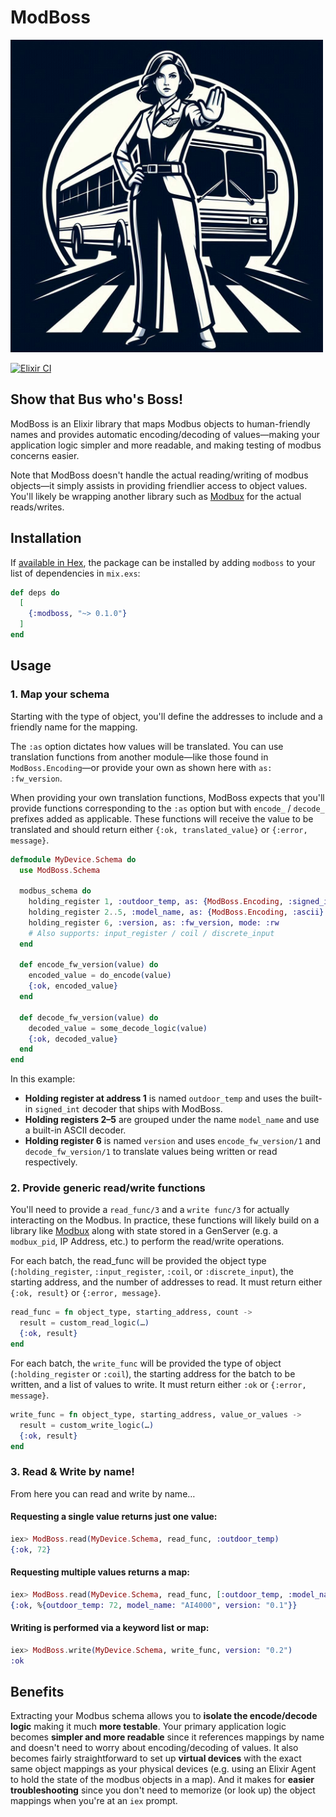 # ModBoss

<img alt="ModBoss logo" width="500px" src="assets/boss.jpeg">

[![Elixir CI](https://github.com/goodpixel/modboss/actions/workflows/elixir.yml/badge.svg?branch=main)](https://github.com/goodpixel/modboss/actions/workflows/elixir.yml)

## Show that Bus who's Boss!

ModBoss is an Elixir library that maps Modbus objects to human-friendly names and provides
automatic encoding/decoding of values—making your application logic simpler and more readable,
and making testing of modbus concerns easier.

Note that ModBoss doesn't handle the actual reading/writing of modbus objects—it simply assists
in providing friendlier access to object values. You'll likely be wrapping another library such
as [Modbux](https://hexdocs.pm/modbux/readme.html) for the actual reads/writes.

## Installation

If [available in Hex](https://hex.pm/docs/publish), the package can be installed
by adding `modboss` to your list of dependencies in `mix.exs`:

```elixir
def deps do
  [
    {:modboss, "~> 0.1.0"}
  ]
end
```

## Usage

### 1. Map your schema

Starting with the type of object, you'll define the addresses to include and a friendly name
for the mapping.

The `:as` option dictates how values will be translated. You can use translation functions
from another module—like those found in `ModBoss.Encoding`—or provide your own as shown here
with `as: :fw_version`.

When providing your own translation functions, ModBoss expects that you'll provide functions
corresponding to the `:as` option but with `encode_` / `decode_` prefixes added as applicable.
These functions will receive the value to be translated and should return either
`{:ok, translated_value}` or `{:error, message}`.

```elixir
defmodule MyDevice.Schema do
  use ModBoss.Schema

  modbus_schema do
    holding_register 1, :outdoor_temp, as: {ModBoss.Encoding, :signed_int}
    holding_register 2..5, :model_name, as: {ModBoss.Encoding, :ascii}
    holding_register 6, :version, as: :fw_version, mode: :rw
    # Also supports: input_register / coil / discrete_input
  end

  def encode_fw_version(value) do
    encoded_value = do_encode(value)
    {:ok, encoded_value}
  end

  def decode_fw_version(value) do
    decoded_value = some_decode_logic(value)
    {:ok, decoded_value}
  end
end
```

In this example:
* **Holding register at address 1** is named `outdoor_temp` and uses the built-in `signed_int`
  decoder that ships with ModBoss.
* **Holding registers 2–5** are grouped under the name `model_name` and use a built-in ASCII
  decoder.
* **Holding register 6** is named `version` and uses `encode_fw_version/1` and `decode_fw_version/1`
  to translate values being written or read respectively.

### 2. Provide generic read/write functions

You'll need to provide a `read_func/3` and a `write func/3` for actually
interacting on the Modbus. In practice, these functions will likely build on a library like
[Modbux](https://hexdocs.pm/modbux/readme.html) along with state stored in a GenServer (e.g.
a `modbux_pid`, IP Address, etc.) to perform the read/write operations.

For each batch, the read_func will be provided the object type
(`:holding_register`, `:input_register`, `:coil`, or `:discrete_input`), the starting address,
and the number of addresses to read. It must return either `{:ok, result}` or `{:error, message}`.

```elixir
read_func = fn object_type, starting_address, count ->
  result = custom_read_logic(…)
  {:ok, result}
end
```

For each batch, the `write_func` will be provided the type of object (`:holding_register` or
`:coil`), the starting address for the batch to be written, and a list of values to write.
It must return either `:ok` or `{:error, message}`.

```elixir
write_func = fn object_type, starting_address, value_or_values ->
  result = custom_write_logic(…)
  {:ok, result}
end
```

### 3. Read & Write by name!

From here you can read and write by name…

#### Requesting a single value returns just one value:
```elixir
iex> ModBoss.read(MyDevice.Schema, read_func, :outdoor_temp)
{:ok, 72}
```

#### Requesting multiple values returns a map:
```elixir
iex> ModBoss.read(MyDevice.Schema, read_func, [:outdoor_temp, :model_name, :version])
{:ok, %{outdoor_temp: 72, model_name: "AI4000", version: "0.1"}}
```

#### Writing is performed via a keyword list or map:
```elixir
iex> ModBoss.write(MyDevice.Schema, write_func, version: "0.2")
:ok
```

## Benefits

Extracting your Modbus schema allows you to **isolate the encode/decode logic**
making it much **more testable**. Your primary application logic becomes **simpler and more
readable** since it references mappings by name and doesn't need to worry about encoding/decoding
of values. It also becomes fairly straightforward to set up **virtual devices** with the exact
same object mappings as your physical devices (e.g. using an Elixir Agent to hold the state of
the modbus objects in a map). And it makes for **easier troubleshooting** since you don't need to
memorize (or look up) the object mappings when you're at an `iex` prompt.

